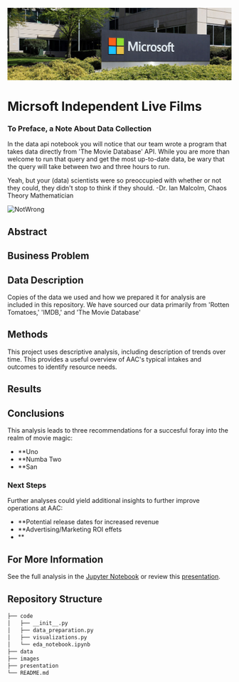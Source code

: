 ![ItLooms](./Images/msft.jpeg)

# Micrsoft Independent Live Films
### To Preface, a Note About Data Collection

In the data api notebook you will notice that our team wrote a program that takes data directly from 'The Movie Database' API. While you are more than welcome to run that query and get the most up-to-date data, be wary that the query will take between two and three hours to run.


Yeah, but your (data) scientists were so preoccupied with whether or not they could, they didn't stop to think if they should.
 -Dr. Ian Malcolm, Chaos Theory Mathematician
 
![NotWrong](./Images/malcolm-y.jpeg)
## Abstract



## Business Problem





## Data Description

Copies of the data we used and how we prepared it for analysis are included in this repository. We have sourced our data primarily from 'Rotten Tomatoes,' 'IMDB,' and 'The Movie Database'

## Methods

This project uses descriptive analysis, including description of trends over time. This provides a useful overview of AAC's typical intakes and outcomes to identify resource needs.

## Results



## Conclusions

This analysis leads to three recommendations for a succesful foray into the realm of movie magic:

- **Uno
- **Numba Two
- **San

### Next Steps

Further analyses could yield additional insights to further improve operations at AAC:

- **Potential release dates for increased revenue
- **Advertising/Marketing ROI effets
- **

## For More Information

See the full analysis in the [Jupyter Notebook](./notebook/data_exploration.ipynb) or review this [presentation](./presentation/testy.txt).

## Repository Structure

```
├── code
│   ├── __init__.py
│   ├── data_preparation.py
│   ├── visualizations.py
│   └── eda_notebook.ipynb
├── data
├── images
├── presentation
└── README.md
```
